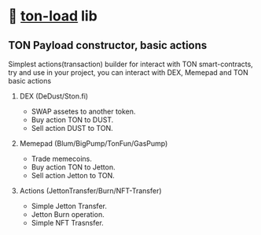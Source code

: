 # 💎 [ton-load](https://github.com/LowGas-Jun/ton-load) lib

## TON Payload constructor, basic actions
Simplest actions(transaction) builder for interact with TON smart-contracts, try and use in your project, you can interact with DEX, Memepad and TON basic actions

1. DEX (DeDust/Ston.fi)
    - SWAP assetes to another token.
    - Buy action TON to DUST.
    - Sell action DUST to TON.

2. Memepad (Blum/BigPump/TonFun/GasPump)
    - Trade memecoins.
    - Buy action TON to Jetton.
    - Sell action Jetton to TON.

3. Actions (JettonTransfer/Burn/NFT-Transfer)
    - Simple Jetton Transfer.
    - Jetton Burn operation.
    - Simple NFT Trasnsfer.
